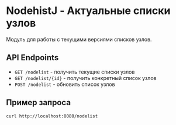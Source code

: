 # NodehistJ - Актуальные списки узлов

Модуль для работы с текущими версиями списков узлов.

## API Endpoints

- `GET /nodelist` - получить текущие списки узлов
- `GET /nodelist/{id}` - получить конкретный список узлов
- `POST /nodelist` - обновить список узлов

## Пример запроса

```bash
curl http://localhost:8080/nodelist
